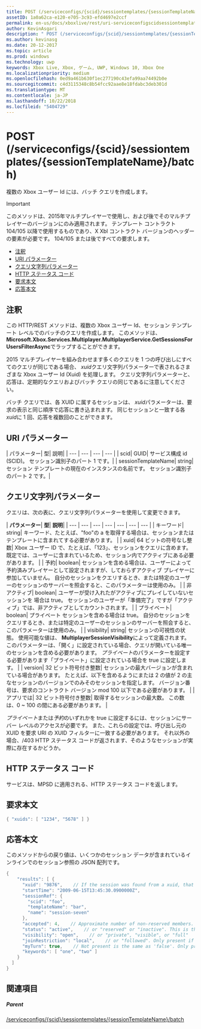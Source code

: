 ```yaml
---
title: POST (/serviceconfigs/{scid}/sessiontemplates/{sessionTemplateName}/batch)
assetID: 1a0a62ca-e120-e705-3c93-efd4697e2ccf
permalink: en-us/docs/xboxlive/rest/uri-serviceconfigscidsessiontemplatessessiontemplatenamebatchpost.html
author: KevinAsgari
description: " POST (/serviceconfigs/{scid}/sessiontemplates/{sessionTemplateName}/batch)"
ms.author: kevinasg
ms.date: 20-12-2017
ms.topic: article
ms.prod: windows
ms.technology: uwp
keywords: Xbox Live, Xbox, ゲーム, UWP, Windows 10, Xbox One
ms.localizationpriority: medium
ms.openlocfilehash: 0ed9a461b630f1ec277190c43efa99aa74492b0e
ms.sourcegitcommit: c4d3115348c8b54fcc92aae8e18fdabc3deb301d
ms.translationtype: MT
ms.contentlocale: ja-JP
ms.lasthandoff: 10/22/2018
ms.locfileid: "5404729"
---
```

# <a name="post-serviceconfigsscidsessiontemplatessessiontemplatenamebatch"></a>POST (/serviceconfigs/{scid}/sessiontemplates/{sessionTemplateName}/batch)
複数の Xbox ユーザー Id には、バッチ クエリを作成します。

> [!IMPORTANT]
> このメソッドは、2015年マルチプレイヤーで使用し、および後でそのマルチプレイヤーのバージョンにのみ適用されます。 テンプレート コントラクト 104/105 以降で使用するものであり、X Xbl コントラクト バージョンのヘッダーの要素が必要です。 104/105 または後ですべての要求します。

  * [注釈](#ID4ET)
  * [URI パラメーター](#ID4EKB)
  * [クエリ文字列パラメーター](#ID4EVB)
  * [HTTP ステータス コード](#ID4EGF)
  * [要求本文](#ID4ENF)
  * [応答本文](#ID4EWF)

<a id="ID4ET"></a>


## <a name="remarks"></a>注釈

この HTTP/REST メソッドは、複数の Xbox ユーザー Id、セッション テンプレート レベルでのバッチのクエリを作成します。 このメソッドは、 **Microsoft.Xbox.Services.Multiplayer.MultiplayerService.GetSessionsForUsersFilterAsync**でラップすることができます。

2015 マルチプレイヤーを組み合わせます多くのクエリを 1 つの呼び出しにすべてのクエリが同じである場合、 *xuid*クエリ文字列パラメーターで表されるさまざまな Xbox ユーザー Id (Xuid) を処理します。 クエリ文字列パラメーターと、応答は、定期的なクエリおよびバッチ クエリの同じであるに注意してください。

バッチ クエリでは、各 XUID に属するセッションは、 *xuid*パラメーターは、要求の表示と同じ順序で応答に書き込まれます。 同じセッションと一致する各*xuid*に 1 回、応答を複数回のことができます。

<a id="ID4EKB"></a>


## <a name="uri-parameters"></a>URI パラメーター

| パラメーター| 型| 説明|
| --- | --- | --- | --- |
| scid| GUID| サービス構成 id (SCID)。 セッション識別子のパート 1 です。|
| sessionTemplateName| string| セッション テンプレートの現在のインスタンスの名前です。 セッション識別子のパート 2 です。|

<a id="ID4EVB"></a>


## <a name="query-string-parameters"></a>クエリ文字列パラメーター

クエリは、次の表に、クエリ文字列パラメーターを使用して変更できます。

| <b>パラメーター</b>| <b>型</b>| <b>説明</b>|
| --- | --- | --- | --- | --- | --- | --- |
| キーワード| string| キーワード、たとえば、"foo"の a を取得する場合は、セッションまたはテンプレートに含まれてする必要があります。 |
| xuid| 64 ビットの符号なし整数| Xbox ユーザー ID で、たとえば、「123」、セッションをクエリに含めます。 既定では、ユーザーに含まれているため、セッション内でアクティブにある必要があります。 |
| 予約| boolean| セッションを含める場合は、ユーザーによって予約済みプレイヤーとして設定されますが、しておらずアクティブ プレイヤーに参加していません。 自分のセッションをクエリするとき、または特定のユーザーのセッションのサーバーを照会すると、このパラメーターは使用のみ。 |
| 非アクティブ| boolean| ユーザーが受け入れたがアクティブにプレイしていないセッションを 場合は true。 セッションのユーザーが「準備完了」ですが「アクティブ」では、非アクティブとしてカウントされます。 |
| プライベート| boolean| プライベート セッションを含める場合は true。 自分のセッションをクエリするとき、または特定のユーザーのセッションのサーバーを照会すると、このパラメーターは使用のみ。 |
| visibility| string| セッションの可視性の状態。 使用可能な値は、 <b>MultiplayerSessionVisibility</b>によって定義されます。 このパラメーターは、「開く」に設定されている場合、クエリが開いている唯一のセッションを含める必要があります。 <i>プライベート</i>のパラメーターを設定する必要があります「プライベート」に設定されている場合を true に設定します。 |
| version| 32 ビット符号付き整数| セッションの最大バージョンが含まれている場合があります。 たとえば、以下を含めるようにまたは 2 の値が 2 の主なセッションのバージョンでのみそのセッションを指定します。 バージョン番号は、要求のコントラクト バージョン mod 100 以下である必要があります。 |
| アプリでは| 32 ビット符号付き整数| 取得するセッションの最大数。 この数は、0 ~ 100 の間にある必要があります。 |


*プライベート*または*予約*のいずれかを true に設定するには、セッションにサーバー レベルのアクセスが必要です。 また、これらの設定では、呼び出し元の XUID を要求 URI の XUID フィルターに一致する必要があります。 それ以外の場合、/403 HTTP ステータス コードが返されます、そのようなセッションが実際に存在するかどうか。

<a id="ID4EGF"></a>


## <a name="http-status-codes"></a>HTTP ステータス コード
サービスは、MPSD に適用される、HTTP ステータス コードを返します。  
<a id="ID4ENF"></a>


## <a name="request-body"></a>要求本文


```cpp
{ "xuids": [ "1234", "5678" ] }

```


<a id="ID4EWF"></a>


## <a name="response-body"></a>応答本文

このメソッドからの戻り値は、いくつかのセッション データが含まれているインラインでのセッション参照の JSON 配列です。


```cpp
{
    "results": [ {
      "xuid": "9876",    // If the session was found from a xuid, that xuid.
      "startTime": "2009-06-15T13:45:30.0900000Z",
      "sessionRef": {
        "scid": "foo",
        "templateName": "bar",
        "name": "session-seven"
      },
      "accepted": 4,    // Approximate number of non-reserved members.
      "status": "active",    // or "reserved" or "inactive". This is the state of the user in the session, not the session itself. Only present if the session was found using a xuid.
      "visibility": "open",    // or "private", "visible", or "full"
      "joinRestriction": "local",    // or "followed". Only present if 'visibility' is "open" or "full" and the session has a join restriction.
      "myTurn": true,    // Not present is the same as 'false'. Only present if the session was found using a xuid.
      "keywords": [ "one", "two" ]
    }
  ]
}
```


<a id="ID4EDG"></a>


## <a name="see-also"></a>関連項目

<a id="ID4EFG"></a>


##### <a name="parent"></a>Parent

[/serviceconfigs/{scid}/sessiontemplates/{sessionTemplateName}/batch](uri-serviceconfigscidsessiontemplatessessiontemplatenamebatch.md)
